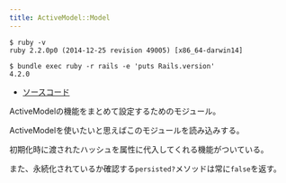 ```yaml
---
title: ActiveModel::Model
---
```


```
$ ruby -v
ruby 2.2.0p0 (2014-12-25 revision 49005) [x86_64-darwin14]
```

```
$ bundle exec ruby -r rails -e 'puts Rails.version'
4.2.0
```

* [ソースコード](https://github.com/rails/rails/blob/v4.2.0/activemodel/lib/active_model/model.rb)

ActiveModelの機能をまとめて設定するためのモジュール。

ActiveModelを使いたいと思えばこのモジュールを読み込みする。

初期化時に渡されたハッシュを属性に代入してくれる機能がついている。

また、永続化されているか確認する`persisted?`メソッドは常に`false`を返す。
